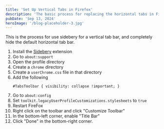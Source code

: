 ```yaml
---
title: 'Set Up Vertical Tabs in Firefox'
description: 'The basic process for replacing the horizontal tabs in Firefox with verticals ones.'
pubDate: 'Sep 13, 2024'
heroImage: '/blog-placeholder-3.jpg'
---
```


This is the process for use sidebery for a vertical tab bar, and completely hide the default horizontal tab bar.

1. Install the [Sidebery](https://addons.mozilla.org/en-US/firefox/addon/sidebery) extension
2. Go to `about:support`
3. Open the profile directory
4. Create a `chrome` directory
5. Create a `userChrome.css` file in that directory
6. Add the following
   ```
   #TabsToolbar { visibility: collapse !important; }
   ```
7. Go to `about:config`
8. Set `toolkit.legacyUserProfileCustomizations.stylesheets` to `true`
9. Restart FireFox
10. Right click on the toolbar and click "Customize Toolbar"
11. In the bottom-left corner, enable "Title Bar"
12. Click "Done" in the bottom-right corner.
